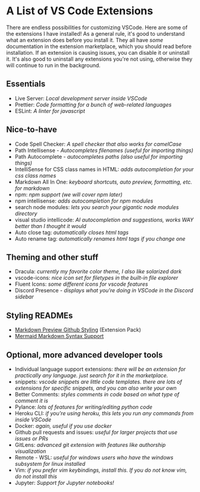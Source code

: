# A List of VS Code Extensions

There are endless possibilities for customizing VSCode. Here are some of the
extensions I have installed! As a general rule, it's good to understand what an
extension does before you install it. They all have _some_ documentation in the
extension marketplace, which you should read before installation. If an
extension is causing issues, you can disable it or uninstall it. It's also good
to uninstall any extensions you're not using, otherwise they will continue to
run in the background.

## Essentials

- Live Server: _Local development server inside VSCode_
- Prettier: _Code formatting for a bunch of web-related languages_
- ESLint: _A linter for javascript_

## Nice-to-have

- Code Spell Checker: _A spell checker that also works for camelCase_
- Path Intellisense - _Autocompletes filenames (useful for importing things)_
- Path Autocomplete - _autocompletes paths (also useful for importing things)_
- IntelliSense for CSS class names in HTML: _adds autocompletion for your css
  class names_
- Markdown All In One: _keyboard shortcuts, auto preview, formatting, etc. for
  markdown_
- npm: _npm support (we will cover npm later)_
- npm intellisense: _adds autocompletion for npm modules_
- search node modules: _lets you search your gigantic node modules directory_
- visual studio intellicode: _AI autocompletion and suggestions, works WAY
  better than I thought it would_
- Auto close tag: _automatically closes html tags_
- Auto rename tag: _automatically renames html tags if you change one_

## Theming and other stuff

- Dracula: _currently my favorite color theme, I also like solarized dark_
- vscode-icons: _nice icon set for filetypes in the built-in file explorer_
- Fluent Icons: _some different icons for vscode features_
- Discord Presence - _displays what you're doing in VSCode in the Discord
  sidebar_

## Styling READMEs

- [Markdown Preview Github Styling](https://marketplace.visualstudio.com/items?itemName=bierner.markdown-preview-github-styles)
  (Extension Pack)
- [Mermaid Markdown Syntax Support](https://marketplace.visualstudio.com/items?itemName=bpruitt-goddard.mermaid-markdown-syntax-highlighting)

## Optional, more advanced developer tools

- Individual language support extensions: _there will be an extension for
  practically any language. just search for it in the marketplace._
- snippets: _vscode snippets are little code templates. there are lots of
  extensions for specific snippets, and you can also write your own_
- Better Comments: _styles comments in code based on what type of comment it is_
- Pylance: _lots of features for writing/editing python code_
- Heroku CLI: _if you're using heroku, this lets you run any commands from
  inside VSCode_
- Docker: _again, useful if you use docker_
- Github pull requests and issues: _useful for larger projects that use issues
  or PRs_
- GitLens: _advanced git extension with features like authorship visualization_
- Remote - WSL: _useful for windows users who have the windows subsystem for
  linux installed_
- Vim: _if you prefer vim keybindings, install this. If you do not know vim, do
  not install this_
- Jupyter: _Support for Jupyter notebooks!_
